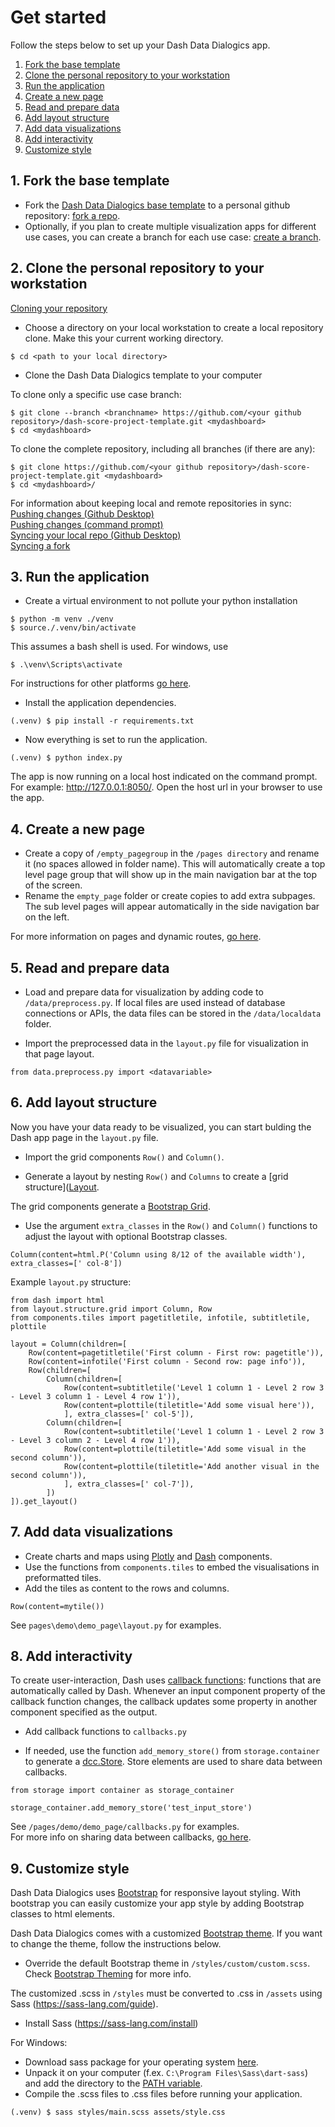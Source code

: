 # Get started

Follow the steps below to set up your Dash Data Dialogics app. 
1. [Fork the base template](#1_fork)
2. [Clone the personal repository to your workstation](#2_clone)
3. [Run the application](#3_run)
4. [Create a new page](#4_createpage)
5. [Read and prepare data](#5_preprocess)
6. [Add layout structure](#6_grid)
7. [Add data visualizations](#7_visualize)
8. [Add interactivity](#8_callbacks)
9. [Customize style](#9_style)

## 1. Fork the base template<a id='1_fork'></a>

* Fork the [Dash Data Dialogics base template](https://github.com/lab9k/dash-score-project-template) to a 
personal github repository: [fork a repo](https://docs.github.com/en/get-started/quickstart/fork-a-repo#forking-a-repository).
* Optionally, if you plan to create multiple visualization apps for different use cases, you can create a branch for each use case:
[create a branch](https://docs.github.com/en/pull-requests/collaborating-with-pull-requests/proposing-changes-to-your-work-with-pull-requests/creating-and-deleting-branches-within-your-repository). 

## 2. Clone the personal repository to your workstation<a id='2_clone'></a>

[Cloning your repository](https://docs.github.com/en/get-started/quickstart/fork-a-repo#cloning-your-forked-repository)

* Choose a directory on your local workstation to create a local repository clone. Make this your current working directory.

```shell
$ cd <path to your local directory>
```

* Clone the Dash Data Dialogics template to your computer

To clone only a specific use case branch:
```shell
$ git clone --branch <branchname> https://github.com/<your github repository>/dash-score-project-template.git <mydashboard>
$ cd <mydashboard>
```

To clone the complete repository, including all branches (if there are any):
```shell
$ git clone https://github.com/<your github repository>/dash-score-project-template.git <mydashboard>
$ cd <mydashboard>/
```

For information about keeping local and remote repositories in sync:  
[Pushing changes (Github Desktop)](https://docs.github.com/en/desktop/contributing-and-collaborating-using-github-desktop/making-changes-in-a-branch/pushing-changes-to-github)  
[Pushing changes (command prompt)](https://docs.github.com/en/get-started/using-git/pushing-commits-to-a-remote-repository)  
[Syncing your local repo (Github Desktop)](https://docs.github.com/en/desktop/contributing-and-collaborating-using-github-desktop/keeping-your-local-repository-in-sync-with-github/syncing-your-branch)  
[Syncing a fork](https://docs.github.com/en/pull-requests/collaborating-with-pull-requests/working-with-forks/syncing-a-fork)

## 3. Run the application<a id='3_run'></a>

* Create a virtual environment to not pollute your python installation

```shell
$ python -m venv ./venv
$ source./.venv/bin/activate
```
This assumes a bash shell is used. For windows, use

```shell
$ .\venv\Scripts\activate
```
For instructions for other platforms [go here](https://docs.python.org/3/library/venv.html). 

* Install the application dependencies. 

```shell
(.venv) $ pip install -r requirements.txt
```

* Now everything is set to run the application.

```shell
(.venv) $ python index.py
```

The app is now running on a local host indicated on the command prompt. For example: http://127.0.0.1:8050/. 
Open the host url in your browser to use the app.  

## 4. Create a new page<a id='4_createpage'></a>

* Create a copy of `/empty_pagegroup` in the `/pages directory` and rename it (no spaces allowed in folder name). 
This will automatically create a top level page group that will show up in the main navigation bar at the top of the screen. 
* Rename the `empty_page` folder or create copies to add extra subpages. 
The sub level pages will appear automatically in the side navigation bar on the left. 

For more information on pages and dynamic routes, [go here](./32_routes.md). 

## 5. Read and prepare data<a id='5_preprocess'></a>

* Load and prepare data for visualization by adding code to `/data/preprocess.py`. 
If local files are used instead of database connections or APIs, the data files can be stored in the `/data/localdata` folder. 

* Import the preprocessed data in the `layout.py` file for visualization in that page layout. 

```
from data.preprocess.py import <datavariable>
```

## 6. Add layout structure<a id='6_grid'></a>

Now you have your data ready to be visualized, you can start bulding the Dash app page in the `layout.py` file. 

* Import the grid components `Row()` and `Column()`. 

* Generate a layout by nesting `Row()` and `Columns` to create a [grid structure]([Layout](./33_layout.md). 

The grid components generate a [Bootstrap Grid](https://getbootstrap.com/docs/4.0/layout/grid/).

* Use the argument `extra_classes` in the `Row()` and `Column()` functions to adjust the layout with optional Bootstrap classes. 

```
Column(content=html.P('Column using 8/12 of the available width'), extra_classes=[' col-8'])
```

Example `layout.py` structure:
```
from dash import html
from layout.structure.grid import Column, Row
from components.tiles import pagetitletile, infotile, subtitletile, plottile

layout = Column(children=[
    Row(content=pagetitletile('First column - First row: pagetitle')),
    Row(content=infotile('First column - Second row: page info')),
    Row(children=[
        Column(children=[
            Row(content=subtitletile('Level 1 column 1 - Level 2 row 3 - Level 3 column 1 - Level 4 row 1')),
            Row(content=plottile(tiletitle='Add some visual here')),
            ], extra_classes=[' col-5']),
        Column(children=[
            Row(content=subtitletile('Level 1 column 1 - Level 2 row 3 - Level 3 column 2 - Level 4 row 1')),
            Row(content=plottile(tiletitle='Add some visual in the second column')),
            Row(content=plottile(tiletitle='Add another visual in the second column')),
            ], extra_classes=[' col-7']),
        ]) 
]).get_layout()
```

## 7. Add data visualizations<a id='7_visualize'></a>

* Create charts and maps using [Plotly](https://plotly.com/python/) and [Dash](https://dash.gallery/Portal/) components. 
* Use the functions from `components.tiles` to embed the visualisations in preformatted tiles.
* Add the tiles as content to the rows and columns. 
```
Row(content=mytile())
```

See `pages\demo\demo_page\layout.py` for examples. 

## 8. Add interactivity<a id='8_callbacks'></a>

To create user-interaction, Dash uses [callback functions](https://dash.plotly.com/basic-callbacks): functions that are 
automatically called by Dash. Whenever an input component property of the callback function changes, the callback updates some property 
in another component specified as the output.

* Add callback functions to `callbacks.py`

* If needed, use the function `add_memory_store()` from `storage.container` to generate 
a [dcc.Store](https://dash.plotly.com/dash-core-components/store). 
Store elements are used to share data between callbacks. 

```
from storage import container as storage_container

storage_container.add_memory_store('test_input_store')
```

See `/pages/demo/demo_page/callbacks.py` for examples.  
For more info on sharing data between callbacks, [go here](https://dash.plotly.com/sharing-data-between-callbacks). 


## 9. Customize style<a id='9_style'></a>

Dash Data Dialogics uses [Bootstrap](https://getbootstrap.com/) for responsive layout styling. 
With bootstrap you can easily customize your app style by adding Bootstrap classes to html elements.

Dash Data Dialogics comes with a customized [Bootstrap theme](https://getbootstrap.com/docs/4.0/getting-started/theming/). 
If you want to change the theme, follow the instructions below. 

* Override the default Bootstrap theme in `/styles/custom/custom.scss`. Check [Bootstrap Theming](https://getbootstrap.com/docs/4.0/getting-started/theming/) for more info. 

The customized .scss in `/styles` must be converted to .css in `/assets` using Sass (https://sass-lang.com/guide). 
* Install Sass (https://sass-lang.com/install) 

For Windows:
* Download sass package for your operating system [here](https://github.com/sass/dart-sass/releases/tag/1.49.9). 
* Unpack it on your computer (f.ex. `C:\Program Files\Sass\dart-sass`) and add the directory to the [PATH variable](https://katiek2.github.io/path-doc/). 
* Compile the .scss files to .css files before running your application. 

```shell
(.venv) $ sass styles/main.scss assets/style.css
```












